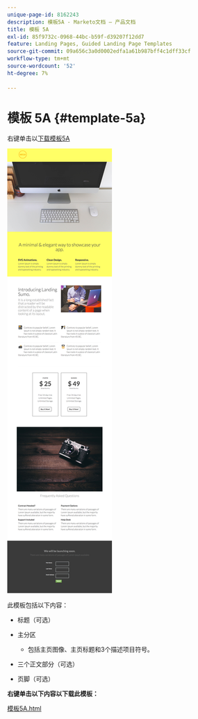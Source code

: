 ```yaml
---
unique-page-id: 8162243
description: 模板5A - Marketo文档 — 产品文档
title: 模板 5A
exl-id: 85f9732c-0968-44bc-b59f-d39207f12dd7
feature: Landing Pages, Guided Landing Page Templates
source-git-commit: 09a656c3a0d0002edfa1a61b987bff4c1dff33cf
workflow-type: tm+mt
source-wordcount: '52'
ht-degree: 7%

---
```


# 模板 5A {#template-5a}

右键单击以[下载模板5A](https://experienceleague.adobe.com/landing/marketo/lp-templates/template-5a.html?lang=zh-Hans)

![](assets/image2015-6-29-16-3a9-3a32.png)

此模板包括以下内容：

* 标题（可选）
* 主分区

   * 包括主页图像、主页标题和3个描述项目符号。

* 三个正文部分（可选）
* 页脚（可选）

**右键单击以下内容以下载此模板：**

[模板5A.html](https://experienceleague.adobe.com/landing/marketo/lp-templates/template-5a.html?lang=zh-Hans)
